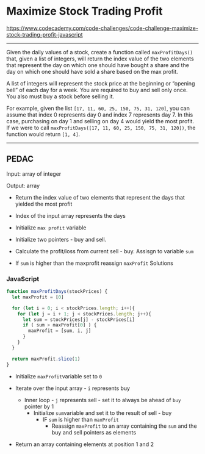 # Maximize Stock Trading Profit

https://www.codecademy.com/code-challenges/code-challenge-maximize-stock-trading-profit-javascript

---

Given the daily values of a stock, create a function called `maxProfitDays()` that, given a list of integers, will return the index value of the two elements that represent the day on which one should have bought a share and the day on which one should have sold a share based on the max profit.

A list of integers will represent the stock price at the beginning or “opening bell” of each day for a week. You are required to buy and sell only once. You also must buy a stock before selling it.

For example, given the list `[17, 11, 60, 25, 150, 75, 31, 120]`, you can assume that index 0 represents day 0 and index 7 represents day 7. In this case, purchasing on day 1 and selling on day 4 would yield the most profit. If we were to call `maxProfitDays([17, 11, 60, 25, 150, 75, 31, 120])`, the function would return `[1, 4]`.

---

## PEDAC

Input: array of integer

Output: array

* Return the index value of two elements that represent the days that yielded the most profit
* Index of the input array represents the days 



* Initialize `max profit` variable

* Initialize two pointers - buy and sell. 
* Calculate the profit/loss from current sell - buy. Assisgn to variable `sum`
* If `sum` is higher than the maxprofit reassign `maxProfit` Solutions

### JavaScript 

```javascript
function maxProfitDays(stockPrices) {
  let maxProfit = [0]

  for (let i = 0; i < stockPrices.length; i++){
    for (let j = i + 1; j < stockPrices.length; j++){
      let sum = stockPrices[j] - stockPrices[i]
      if ( sum > maxProfit[0] ) {
        maxProfit = [sum, i, j]
      }
    }
  }

  return maxProfit.slice(1)
}
```

* Initialize `maxProfit`variable set to `0`

* Iterate over the input array - `i` represents buy 
  * Inner loop - `j` represents sell - set it to always be ahead of `buy` pointer by 1
    * Initialize `sum`variable and set it to the result of sell - buy
      * IF `sum` is higher than `maxProfit`
        * Reassign `maxProfit` to an array containing the `sum` and the buy and sell pointers as elements
* Return an array containing elements at position 1 and 2